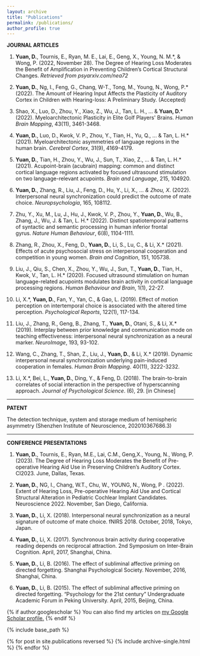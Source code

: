 ```yaml
---
layout: archive
title: "Publications"
permalink: /publications/
author_profile: true
---
```

**JOURNAL ARTICLES**

1.  **Yuan, D.**, Tournis, E., Ryan, M. E., Lai, E., Geng, X., Young, N. M.*, & Wong, P. (2022, November 28). The Degree of Hearing Loss Moderates the Benefit of Amplification in Preventing Children’s Cortical Structural Changes. <i>Retrieved from psyarxiv.com/nea72</i>

2. **Yuan, D.**, Ng, I., Feng, G., Chang, W-T., Tong, M., Young, N., Wong, P.* (2022). The Amount of Hearing Input Affects the Plasticity of Auditory Cortex in Children with Hearing-loss: A Preliminary Study. (Accepted)

3. Shao, X., Luo, D., Zhou, Y., Xiao, Z., Wu, J., Tan, L. H., ... & **Yuan, D.*** (2022). Myeloarchitectonic Plasticity in Elite Golf Players' Brains. <i>Human Brain Mapping</i>, 43(11), 3461-3468.

4. **Yuan, D.**, Luo, D., Kwok, V. P., Zhou, Y., Tian, H., Yu, Q., ... & Tan, L. H.* (2021). Myeloarchitectonic asymmetries of language regions in the human brain. <i>Cerebral Cortex</i>, 31(9), 4169-4179.

5. **Yuan, D.**, Tian, H., Zhou, Y., Wu, J., Sun, T., Xiao, Z., ... & Tan, L. H.* (2021). Acupoint-brain (acubrain) mapping: common and distinct cortical language regions activated by focused ultrasound stimulation on two language-relevant acupoints. <i>Brain and Language</i>, 215, 104920.

6. **Yuan, D.**, Zhang, R., Liu, J., Feng, D., Hu, Y., Li, X.*, ... & Zhou, X*. (2022). Interpersonal neural synchronization could predict the outcome of mate choice. <i>Neuropsychologia</i>, 165, 108112.

7. Zhu, Y., Xu, M., Lu, J., Hu, J., Kwok, V. P., Zhou, Y., **Yuan, D.**, Wu, B., Zhang, J., Wu, J. & Tan, L. H.* (2022). Distinct spatiotemporal patterns of syntactic and semantic processing in human inferior frontal gyrus. <i>Nature Human Behaviour</i>, 6(8), 1104-1111.

8. Zhang, R., Zhou, X., Feng, D., **Yuan, D.**, Li, S., Lu, C., & Li, X.* (2021). Effects of acute psychosocial stress on interpersonal cooperation and competition in young women. <i>Brain and Cognition</i>, 151, 105738.

9. Liu, J., Qiu, S., Chen, X., Zhou, Y., Wu, J., Sun, T., **Yuan, D.**, Tian, H., Kwok, V., Tan, L. H.* (2020). Focused ultrasound stimulation on human language-related acupoints modulates brain activity in cortical language processing regions. <i>Human Behaviour and Brain</i>, 1(1), 22-27.

10. Li, X.*, **Yuan, D.**, Fan, Y., Yan, C., & Gao, L. (2019). Effect of motion perception on intertemporal choice is associated with the altered time perception. <i>Psychological Reports</i>, 122(1), 117-134.

11. Liu, J., Zhang, R., Geng, B., Zhang, T., **Yuan, D.**, Otani, S., & Li, X.* (2019). Interplay between prior knowledge and communication mode on teaching effectiveness: interpersonal neural synchronization as a neural marker. <i>NeuroImage</i>, 193, 93-102.

12. Wang, C., Zhang, T., Shan, Z., Liu, J., **Yuan, D.**, & Li, X.* (2019). Dynamic interpersonal neural synchronization underlying pain-induced cooperation in females. <i>Human Brain Mapping</i>. 40(11), 3222-3232. 

13. Li, X.*, Bei, L., **Yuan, D.**, Ding, Y., & Feng, D. (2018). The brain-to-brain correlates of social interaction in the perspective of hyperscanning approach. <i>Journal of Psychological Science</i>. (6), 29. [in Chinese]

---
**PATENT**

The detection technique, system and storage medium of hemispheric asymmetry (Shenzhen Institute of Neuroscience, 202010367686.3)

--- 
**CONFERENCE PRESENTATIONS**

1. **Yuan, D.**, Tournis, E., Ryan, M.E., Lai, C.M., Geng,X., Young, N., Wong, P. (2023). The Degree of Hearing Loss Moderates the Benefit of Pre-operative Hearing Aid Use in Preserving Children’s Auditory Cortex. CI2023. June, Dallas, Texas.

2. **Yuan, D.**, NG, I., Chang, W.T., Chu, W., YOUNG, N., Wong, P . (2022). Extent of Hearing Loss, Pre-operative Hearing Aid Use and Cortical Structural Alteration in Pediatric Cochlear Implant Candidates. Neuroscience 2022. November, San Diego, California.

3. **Yuan, D.**, Li, X. (2018). Interpersonal neural synchronization as a neural signature of outcome of mate choice. fNIRS 2018. October, 2018, Tokyo, Japan.

4. **Yuan, D.**, Li, X. (2017). Synchronous brain activity during cooperative reading depends on reciprocal attraction. 2nd Symposium on Inter-Brain Cognition. April, 2017, Shanghai, China. 

5. **Yuan, D.**, Li, B. (2016). The effect of subliminal affective priming on directed forgetting. Shanghai Psychological Society. November, 2016, Shanghai, China.

6. **Yuan, D.**, Li, B. (2015). The effect of subliminal affective priming on directed forgetting. “Psychology for the 21st century” Undergraduate Academic Forum in Peking University. April, 2015, Beijing, China.



{% if author.googlescholar %}
  You can also find my articles on <u><a href="{{author.googlescholar}}">my Google Scholar profile</a>.</u>
{% endif %}

{% include base_path %}

{% for post in site.publications reversed %}
  {% include archive-single.html %}
{% endfor %}
